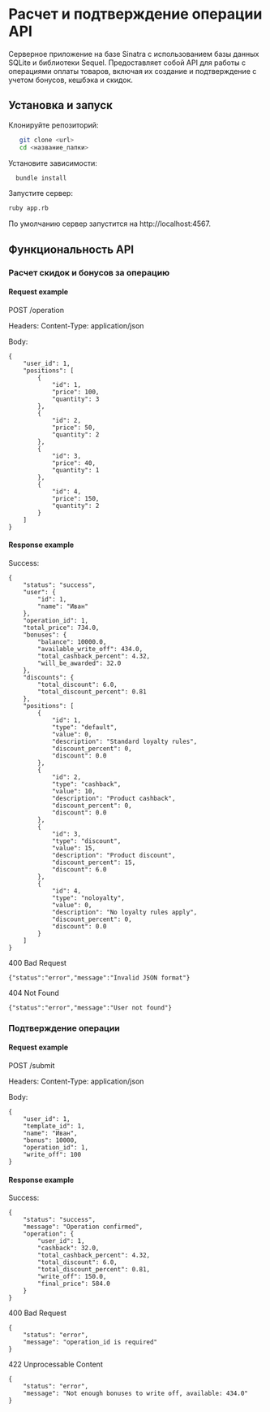# Расчет и подтверждение операции API

Серверное приложение на базе Sinatra с использованием базы данных SQLite и библиотеки Sequel. 
Предоставляет собой API для работы с операциями оплаты товаров, 
включая их создание и подтверждение с учетом бонусов, кешбэка и скидок.

## Установка и запуск

Клонируйте репозиторий:

```bash
   git clone <url>
   cd <название_папки>
```

Установите зависимости:

```bash
  bundle install
```

Запустите сервер:

```bash
ruby app.rb
```
По умолчанию сервер запустится на http://localhost:4567.

## Функциональность API

### Расчет скидок и бонусов за операцию

#### Request example

POST /operation

Headers: Content-Type: application/json

Body:

```
{
    "user_id": 1,
    "positions": [
        {
            "id": 1,
            "price": 100,
            "quantity": 3
        },
        {
            "id": 2,
            "price": 50,
            "quantity": 2
        },
        {
            "id": 3,
            "price": 40,
            "quantity": 1
        },
        {
            "id": 4,
            "price": 150,
            "quantity": 2
        }
    ]
}
```

#### Response example

Success:

```
{
    "status": "success",
    "user": {
        "id": 1,
        "name": "Иван"
    },
    "operation_id": 1,
    "total_price": 734.0,
    "bonuses": {
        "balance": 10000.0,
        "available_write_off": 434.0,
        "total_cashback_percent": 4.32,
        "will_be_awarded": 32.0
    },
    "discounts": {
        "total_discount": 6.0,
        "total_discount_percent": 0.81
    },
    "positions": [
        {
            "id": 1,
            "type": "default",
            "value": 0,
            "description": "Standard loyalty rules",
            "discount_percent": 0,
            "discount": 0.0
        },
        {
            "id": 2,
            "type": "cashback",
            "value": 10,
            "description": "Product cashback",
            "discount_percent": 0,
            "discount": 0.0
        },
        {
            "id": 3,
            "type": "discount",
            "value": 15,
            "description": "Product discount",
            "discount_percent": 15,
            "discount": 6.0
        },
        {
            "id": 4,
            "type": "noloyalty",
            "value": 0,
            "description": "No loyalty rules apply",
            "discount_percent": 0,
            "discount": 0.0
        }
    ]
}
```

400 Bad Request 

```
{"status":"error","message":"Invalid JSON format"}
```

404 Not Found

```
{"status":"error","message":"User not found"}
```

### Подтверждение операции

#### Request example

POST /submit

Headers: Content-Type: application/json

Body:

```
{
    "user_id": 1,
    "template_id": 1,
    "name": "Иван",
    "bonus": 10000,
    "operation_id": 1,
    "write_off": 100
}
```

#### Response example

Success:

```
{
    "status": "success",
    "message": "Operation confirmed",
    "operation": {
        "user_id": 1,
        "cashback": 32.0,
        "total_cashback_percent": 4.32,
        "total_discount": 6.0,
        "total_discount_percent": 0.81,
        "write_off": 150.0,
        "final_price": 584.0
    }
}
```

400 Bad Request

```
{
    "status": "error",
    "message": "operation_id is required"
}
```

422 Unprocessable Content

```
{
    "status": "error",
    "message": "Not enough bonuses to write off, available: 434.0"
}
```
